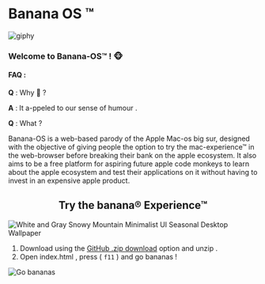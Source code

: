 # Banana OS ™
![giphy](https://user-images.githubusercontent.com/54982599/133894238-297e901c-4423-49e6-b6cc-a975c661be79.gif)

### Welcome to Banana-OS™ ! 🐵 

#### FAQ :

<b>Q</b> : Why 🍌 ?

<b>A</b> : It a-ppeled to our sense of humour .



<b>Q</b> : What ?


Banana-OS is a web-based parody of the Apple Mac-os big sur, designed with the objective of giving people the option to try the mac-experience™ in the web-browser before breaking their bank on the apple ecosystem. It also aims to be a free platform for aspiring future apple code monkeys to learn about the apple ecosystem and test their applications on it without having to invest in an expensive apple product. 




<h2 align="center">Try the banana® Experience™</h2>


![White and Gray Snowy Mountain Minimalist UI Seasonal Desktop Wallpaper](https://user-images.githubusercontent.com/54982599/133915150-7c727cd6-cebc-4227-bf96-3646c725e1dd.png)

1. Download using the [GitHub .zip download](https://github.com/Abhimanyu8/Banana-os/archive/refs/heads/main.zip) option and unzip .
2. Open index.html , press ( `f11` ) and go bananas !



![Go bananas](https://user-images.githubusercontent.com/54982599/133915468-f59e1324-c07e-4527-9c95-1cd8179a34ff.gif)
